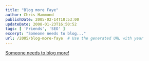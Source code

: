 ```yaml
---
title: "Blog more Faye"
author: Chris Hammond
publishDate: 2005-02-14T10:53:00
updateDate: 2008-01-23T16:50:52
tags: [ 'Friends', 'SEO' ]
excerpt: "Someone needs to blog..."
url: /2005/blog-more-faye  # Use the generated URL with year
---
```

<A href="https://wonderfulcrazy.com/blogs/fayes_blog/archive/2005/02/14/69.aspx">Someone needs to blog more!</A>
